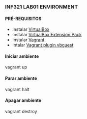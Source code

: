 ### INF321 LAB01 ENVIRONMENT 

#### PRÉ-REQUISITOS

  * Instalar [VirtualBox](https://www.virtualbox.org/wiki/Downloads)
  * Instalar [VirtualBox Extension Pack](https://www.virtualbox.org/wiki/Downloads)
  * Instalar [Vagrant](https://www.vagrantup.com/downloads.html)
  * Intalar [Vagrant plugin vbguest](https://github.com/dotless-de/vagrant-vbguest)

#### Iniciar ambiente

  vagrant up

#### Parar ambiente

  vagrant halt

#### Apagar ambiente

  vagrant destroy